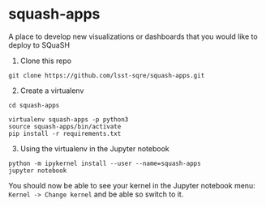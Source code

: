 # squash-apps
A place to develop new visualizations or dashboards that you would like to deploy to SQuaSH


1. Clone this repo

```
git clone https://github.com/lsst-sqre/squash-apps.git
```

2. Create a virtualenv

```
cd squash-apps

virtualenv squash-apps -p python3
source squash-apps/bin/activate
pip install -r requirements.txt
```

3. Using the virtualenv in the Jupyter notebook


```
python -m ipykernel install --user --name=squash-apps
jupyter notebook
```

You should now be able to see your kernel in the Jupyter notebook menu: `Kernel -> Change kernel` and be able so switch to it. 

